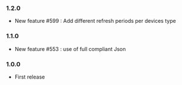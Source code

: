 ### 1.2.0
* New feature #599 : Add different refresh periods per devices type

### 1.1.0
* New feature #553 : use of full compliant Json

### 1.0.0
* First release
